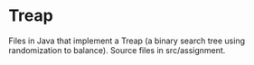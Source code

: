 # Treap
Files in Java that implement a Treap (a binary search tree using randomization to balance). Source files in src/assignment.
